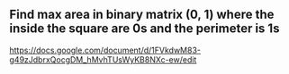 ## Find max area in binary matrix (0, 1) where the inside the square are 0s and the perimeter is 1s

https://docs.google.com/document/d/1FVkdwM83-g49zJdbrxQocgDM_hMvhTUsWyKB8NXc-ew/edit